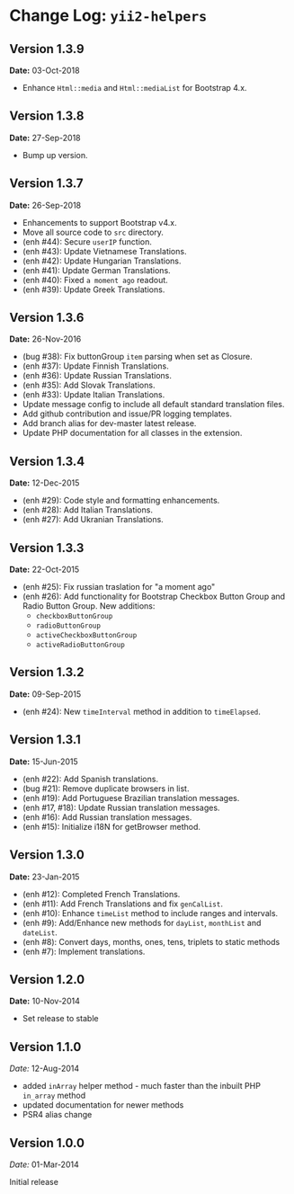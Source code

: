 Change Log: `yii2-helpers`
==========================

## Version 1.3.9

**Date:** 03-Oct-2018

- Enhance `Html::media` and `Html::mediaList` for Bootstrap 4.x.

## Version 1.3.8

**Date:** 27-Sep-2018

- Bump up version.

## Version 1.3.7

**Date:** 26-Sep-2018

- Enhancements to support Bootstrap v4.x.
- Move all source code to `src` directory.
- (enh #44): Secure `userIP` function.
- (enh #43): Update Vietnamese Translations.
- (enh #42): Update Hungarian Translations.
- (enh #41): Update German Translations.
- (enh #40): Fixed `a moment ago` readout.
- (enh #39): Update Greek Translations.

## Version 1.3.6

**Date:** 26-Nov-2016

- (bug #38): Fix buttonGroup `item` parsing when set as Closure.
- (enh #37): Update Finnish Translations.
- (enh #36): Update Russian Translations.
- (enh #35): Add Slovak Translations.
- (enh #33): Update Italian Translations.
- Update message config to include all default standard translation files.
- Add github contribution and issue/PR logging templates.
- Add branch alias for dev-master latest release.
- Update PHP documentation for all classes in the extension.

## Version 1.3.4

**Date:** 12-Dec-2015

- (enh #29): Code style and formatting enhancements.
- (enh #28): Add Italian Translations.
- (enh #27): Add Ukranian Translations.

## Version 1.3.3

**Date:** 22-Oct-2015

- (enh #25): Fix russian traslation for "a moment ago"
- (enh #26): Add functionality for Bootstrap Checkbox Button Group and Radio Button Group. New additions:
    - `checkboxButtonGroup`
    - `radioButtonGroup`
    - `activeCheckboxButtonGroup`
    - `activeRadioButtonGroup`

## Version 1.3.2

**Date:** 09-Sep-2015

- (enh #24): New `timeInterval` method in addition to `timeElapsed`.

## Version 1.3.1

**Date:** 15-Jun-2015

- (enh #22): Add Spanish translations.
- (bug #21): Remove duplicate browsers in list.
- (enh #19): Add Portuguese Brazilian translation messages.
- (enh #17, #18): Update Russian translation messages.
- (enh #16): Add Russian translation messages.
- (enh #15): Initialize i18N for getBrowser method.

## Version 1.3.0

**Date:** 23-Jan-2015

- (enh #12): Completed French Translations.
- (enh #11): Add French Translations and fix `genCalList`.
- (enh #10): Enhance `timeList` method to include ranges and intervals.
- (enh #9): Add/Enhance new methods for `dayList`, `monthList` and `dateList`.
- (enh #8): Convert days, months, ones, tens, triplets to static methods
- (enh #7): Implement translations.

## Version 1.2.0

**Date:** 10-Nov-2014

- Set release to stable

## Version 1.1.0


*Date:* 12-Aug-2014

- added `inArray` helper method - much faster than the inbuilt PHP `in_array` method
- updated documentation for newer methods
- PSR4 alias change

## Version 1.0.0


*Date:* 01-Mar-2014

Initial release